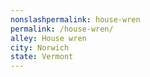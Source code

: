 ```yaml
---
﻿nonslashpermalink: house-wren
permalink: /house-wren/
alley: House wren
city: Norwich
state: Vermont
---
```

